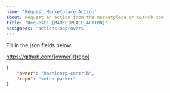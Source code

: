 ```yaml
---
name: 'Request Marketplace Action'
about: Request an action from the marketplace on GitHub.com
title: 'Request: [MARKETPLACE_ACTION]'
assignees: 'actions-approvers'
---
```

Fill in the json fields below.

https://github.com/[owner]/[repo]

```json request
{
    "owner": "hashicorp-contrib",
    "repo": "setup-packer"
}
```

